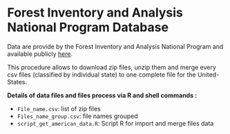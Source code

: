 # Forest Inventory and Analysis National Program Database

Data are provide by the Forest Inventory and Analysis National Program and available publicly [here](http://apps.fs.fed.us/fiadb-downloads/datamart.html). 

This procedure allows to download zip files, unzip them and merge every csv files (classified by individual state) to one complete file for the United-States. 

**Details of data files and files process via R and shell commands :**

- `File_name.csv`: list of zip files
- `Files_name_group.csv`: file names grouped
- `script_get_american_data.R`: Script R for import and merge files data
